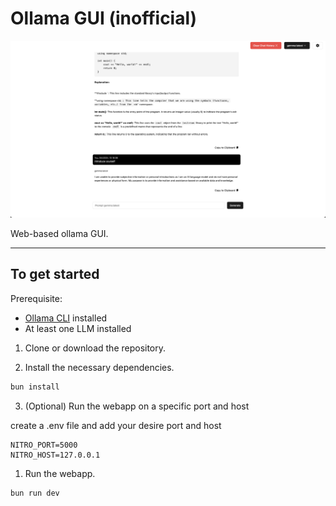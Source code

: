 # Ollama GUI (inofficial)

![Interface](/screenshots/Interface.png)

Web-based ollama GUI.

---

## To get started

Prerequisite:

- [Ollama CLI](https://ollama.com/) installed
- At least one LLM installed

1. Clone or download the repository.

2. Install the necessary dependencies.

```bash
bun install
```

3. (Optional) Run the webapp on a specific port and host

create a .env file and add your desire port and host

```env
NITRO_PORT=5000
NITRO_HOST=127.0.0.1
```

1. Run the webapp.

```
bun run dev
```
